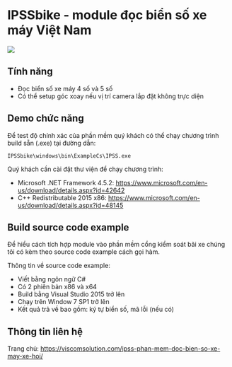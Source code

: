 # IPSSbike - module đọc biển số xe máy Việt Nam

![](Image/ipssbike2.jpg)

## Tính năng
- Đọc biển số xe máy 4 số và 5 số
- Có thể setup góc xoay nếu vị trí camera lắp đặt không trực diện



## Demo chức năng
Để test độ chính xác của phần mềm quý khách có thể chạy chương trình build sẵn (.exe) tại đường dẫn:
```
IPSSbike\windows\bin\ExampleCs\IPSS.exe
```

Quý khách cần cài đặt thư viện để chạy chương trình:
- Microsoft .NET Framework 4.5.2: https://www.microsoft.com/en-us/download/details.aspx?id=42642
- C++ Redistributable 2015 x86: 		https://www.microsoft.com/en-us/download/details.aspx?id=48145

## Build source code example

Để hiểu cách tích hợp module vào phần mềm cổng kiểm soát bãi xe chúng tôi có kèm theo source code example cách gọi hàm.

Thông tin về source code example:
- Viết bằng ngôn ngữ C#
- Có 2 phiên bản x86 và x64
- Build bằng Visual Studio 2015 trở lên
- Chạy trên Window 7 SP1 trở lên
- Kết quả trả về bao gồm: ký tự biển số, mã lỗi (nếu có)
	
	
## Thông tin liên hệ
	
Trang chủ: https://viscomsolution.com/ipss-phan-mem-doc-bien-so-xe-may-xe-hoi/